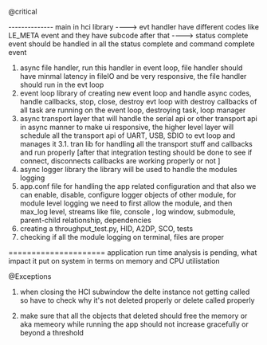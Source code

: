 @critical

-------------- main in hci library 
----> evt handler have different codes like LE_META event and they have subcode after that 
----> status complete event should be handled in all the status complete and command complete event

1. async file handler, run this handler in event loop, file handler should have minmal latency in fileIO and be very responsive, the file handler should run in the evt loop
2. event loop library of  creating new event loop and handle async codes, handle callbacks, stop, close, destroy evt loop with destroy callbacks of all task are running on the event loop, destroying task, loop manager
3. async transport layer that will handle the serial api or other transport api in async manner to make ui responsive, the higher level layer will schedule all the transport api of UART, USB, SDIO to evt loop and manages it 
3.1. tran lib for handling all the transport stuff and callbacks and run properly [after that integration testing should be done to see if connect, disconnects callbacks are working properly or not ]
4. async logger library the library will be used to handle the modules logging 
5. app.conf file for handling the app related configuration and that also we can enable, disable, configure logger objects of other module, for module level logging we need to first allow the module, and then max_log level, streams like file, console , log window, submodule, parent-child relationship, dependencies
6. creating a throughput_test.py, HID, A2DP, SCO, tests
7. checking if all the module logging on terminal, files are proper


===================== application run time analysis is pending, what impact it put on system in terms on memory and CPU utilistation




@Exceptions

1. when closing the HCI subwindow the delte instance not getting called so have to check why it's not deleted properly or delete called properly

2. make sure that all the objects that deleted should free the memory or aka memeory while running the app should not increase gracefully or beyond a threshold
